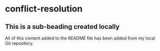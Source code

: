 # conflict-resolution

## This is a sub-beading created locally

All of this content added to the README file has been added from my local Git repository.
